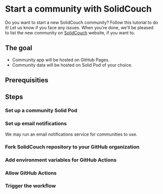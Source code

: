 # Start a community with SolidCouch

Do you want to start a new SolidCouch community? Follow this tutorial to do it! Let us know if you face any issues. When you're done, we'll be pleased to list the new community on [SolidCouch](https://solidcouch.org) website, if you want to.

## The goal

- Community app will be hosted on GitHub Pages.
- Community data will be hosted on Solid Pod of your choice.

## Prerequisities

## Steps

### Set up a community Solid Pod

### Set up email notifications

We may run an email notifications service for communities to use.

### Fork SolidCouch repository to your GitHub organization

### Add environment variables for GitHub Actions

### Allow GitHub Actions

### Trigger the workflow
